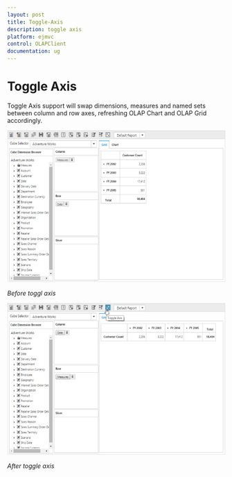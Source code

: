```yaml
---
layout: post
title: Toggle-Axis
description: toggle axis
platform: ejmvc
control: OLAPClient
documentation: ug
---
```


# Toggle Axis

Toggle Axis support will swap dimensions, measures and named sets between column and row axes, refreshing OLAP Chart and OLAP Grid accordingly.

![](Toggle-Axis_images/Toggle-Axis_images1.png)

_Before toggl axis_

![](Toggle-Axis_images/Toggle-Axis_images2.png)

_After toggle axis_

